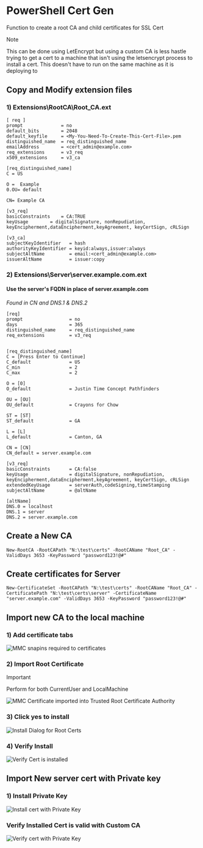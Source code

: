 # PowerShell Cert Gen
Function to create a root CA and child certificates for SSL Cert

> [!NOTE] 
This can be done using LetEncrypt but using a custom CA is less hastle trying to get a cert to a machine that isn't using the letsencrypt process to install a cert.
This doesn't have to run on the same machine as it is deploying to

## Copy and Modify extension files
### 1) Extensions\RootCA\Root_CA.ext
	
```
[ req ]
prompt				= no
default_bits        = 2048 
default_keyfile     = <My-You-Need-To-Create-This-Cert-File>.pem
distinguished_name  = req_distinguished_name
emailAddress        = <cert_admin@example.com>
req_extensions		= v3_req
x509_extensions		= v3_ca

[req_distinguished_name]
C = US 

O =  Example
0.OU= default

CN= Example CA

[v3_req]
basicConstraints	= CA:TRUE
keyUsage		= digitalSignature, nonRepudiation, keyEncipherment,dataEncipherment,keyAgreement, keyCertSign, cRLSign

[v3_ca]
subjectKeyIdentifier   = hash
authorityKeyIdentifier = keyid:always,issuer:always
subjectAltName         = email:<cert_admin@example.com>
issuerAltName          = issuer:copy
```

### 2) Extensions\Server\server.example.com.ext
#### Use the server's FQDN in place of server.example.com
*Found in CN and DNS.1 & DNS.2*
```
[req]
prompt                 = no
days                   = 365
distinguished_name     = req_distinguished_name
req_extensions         = v3_req


[req_distinguished_name]
C = [Press Enter to Continue]
C_default 			   = US
C_min 				   = 2
C_max				   = 2

O = [0]
O_default    		   = Justin Time Concept Pathfinders

OU = [OU]
OU_default 			   = Crayons for Chow

ST = [ST]
ST_default 			   = GA

L = [L]
L_default 			   = Canton, GA		

CN = [CN]
CN_default = server.example.com

[v3_req]
basicConstraints       = CA:false
keyUsage			   = digitalSignature, nonRepudiation, keyEncipherment,dataEncipherment,keyAgreement, keyCertSign, cRLSign
extendedKeyUsage       = serverAuth,codeSigning,timeStamping
subjectAltName         = @altName

[altName]
DNS.0 = localhost
DNS.1 = server
DNS.2 = server.example.com
```

## Create a New CA
```
New-RootCA -RootCAPath "N:\test\certs" -RootCAName "Root_CA" -ValidDays 3653 -KeyPassword "password123!@#"
```

## Create certificates for Server
```
New-CertificateSet -RootCAPath "N:\test\certs" -RootCAName "Root_CA" -CertificatePath "N:\test\certs\server" -CertificateName "server.example.com" -ValidDays 3653 -KeyPassword "password123!@#"
```

## Import new CA to the local machine
### 1) Add certificate tabs
![MMC snapins required to certificates](screenshots/Required-MMC-Snapins.png)

### 2) Import Root Certificate

> [!IMPORTANT]
> Perform for both CurrentUser and LocalMachine

![MMC Certificate imported into Trusted Root Certificate Authority](screenshots/Root-CA-install.png)

### 3) Click yes to install

![Install Dialog for Root Certs](screenshots/Root-CA-Install-Dialog.png)

### 4) Verify Install

![Verify Cert is installed](screenshots/Root-CA-Install-Verify.png)

## Import New server cert with Private key

### 1) Install Private Key

![Install cert with Private Key](screenshots/Server-Private-Key.png)

### Verify Installed Cert is valid with Custom CA

![Verify cert with Private Key](screenshots/Server-Install-Verify.png)

